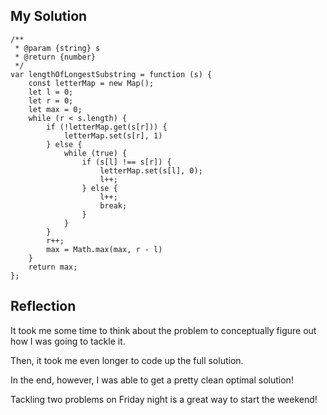 ## My Solution

```
/**
 * @param {string} s
 * @return {number}
 */
var lengthOfLongestSubstring = function (s) {
    const letterMap = new Map();
    let l = 0;
    let r = 0;
    let max = 0;
    while (r < s.length) {
        if (!letterMap.get(s[r])) {
            letterMap.set(s[r], 1)
        } else {
            while (true) {
                if (s[l] !== s[r]) {
                    letterMap.set(s[l], 0);
                    l++;
                } else {
                    l++;
                    break;
                }
            }
        }
        r++;
        max = Math.max(max, r - l)
    }
    return max;
};
```

## Reflection

It took me some time to think about the problem to conceptually figure out how I was going to tackle it.

Then, it took me even longer to code up the full solution.

In the end, however, I was able to get a pretty clean optimal solution!

Tackling two problems on Friday night is a great way to start the weekend!
